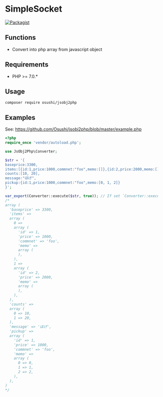 # SimpleSocket
[![Packagist](https://img.shields.io/packagist/v/osushi/jsobj2php.svg)](https://packagist.org/packages/osushi/jsobj2php)


Functions
---
+ Convert into php array from javascript object

Requirements
---
- PHP >= 7.0.*

Usage
---

```
composer require osushi/jsobj2php
```

Examples
---

See: https://github.com/Osushi/jsobj2php/blob/master/example.php

```php
<?php
require_once 'vendor/autoload.php';

use JsObj2Php\Converter;

$str = '{
baseprice:3300,
items:[{id:1,price:1000,commnet:"foo",memo:[]},{id:2,price:2000,memo:[]}],
counts:[10, 20],
message:"ほげ",
pickup:{id:1,price:1000,commnet:"foo",memo:[0, 1, 2]}
}';

var_export(Converter::execute($str, true)); // If set `Converter::execute($str)`, is able to get stdClass object.
/*
array (
  'baseprice' => 3300,
  'items' =>
  array (
    0 =>
    array (
      'id' => 1,
      'price' => 1000,
      'commnet' => 'foo',
      'memo' =>
      array (
      ),
    ),
    1 =>
    array (
      'id' => 2,
      'price' => 2000,
      'memo' =>
      array (
      ),
    ),
  ),
  'counts' =>
  array (
    0 => 10,
    1 => 20,
  ),
  'message' => 'ほげ',
  'pickup' =>
  array (
    'id' => 1,
    'price' => 1000,
    'commnet' => 'foo',
    'memo' =>
    array (
      0 => 0,
      1 => 1,
      2 => 2,
    ),
  ),
)
*/
```
